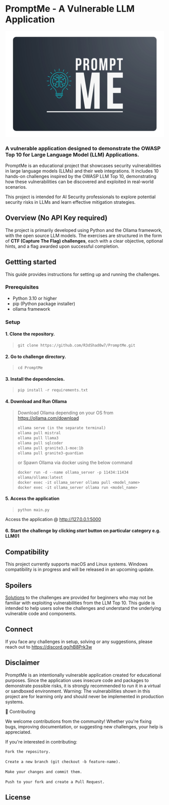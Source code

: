 # PromptMe - A Vulnerable LLM Application

<p>
<img src="https://github.com/R3dShad0w7/PromptMe/blob/main/static/logo.png?raw=true" width="600" alt="Thumbnail"/>
</p>

### A vulnerable application designed to demonstrate the OWASP Top 10 for Large Language Model (LLM) Applications.

PromptMe is an educational project that showcases security vulnerabilities in large language models (LLMs) and their web integrations. It includes 10 hands-on challenges inspired by the OWASP LLM Top 10, demonstrating how these vulnerabilities can be discovered and exploited in real-world scenarios.

This project is intended for AI Security professionals to explore potential security risks in LLMs and learn effective mitigation strategies.

## Overview (No API Key required)

The project is primarily developed using Python and the Ollama framework, with the open source LLM models. The exercises are structured in the form of **CTF (Capture The Flag) challenges**, each with a clear objective, optional hints, and a flag awarded upon successful completion.

## Gettting started

This guide provides instructions for setting up and running the challenges.

### Prerequisites

* Python 3.10 or higher
* pip (Python package installer)
* ollama framework 

### Setup

#### 1. Clone the repository.
> ```
> git clone https://github.com/R3dShad0w7/PromptMe.git
> ```

#### 2. Go to challenge directory.
> ```
> cd PromptMe
> ```

#### 3. Install the dependencies.
> ```
> pip install -r requirements.txt
> ```

#### 4. Download and Run Ollama

> Download Ollama depending on your OS from https://ollama.com/download
>```
> ollama serve (in the separate terminal)
> ollama pull mistral
> ollama pull llama3
> ollama pull sqlcoder
> ollama pull granite3.1-moe:1b
> ollama pull granite3-guardian
>```
>or Spawn Ollama via docker using the below command
> ```
> docker run -d --name ollama_server -p 11434:11434 ollama/ollama:latest
> docker exec -it ollama_server ollama pull <model_name>
> docker exec -it ollama_server ollama run <model_name>
> ```

#### 5. Access the application

> ```
> python main.py
> ```
Access the application @ http://127.0.0.1:5000

#### 6. Start the challenge by clicking *start* button on particular category e.g. LLM01

## Compatibility 

This project currently supports macOS and Linux systems. Windows compatibility is in progress and will be released in an upcoming update.

## Spoilers

[Solutions](https://github.com/R3dShad0w7/PromptMe/tree/main/solutions) to the challenges are provided for beginners who may not be familiar with exploiting vulnerabilities from the LLM Top 10. This guide is intended to help users solve the challenges and understand the underlying vulnerable code and components.

## Connect

If you face any challenges in setup, solving or any suggestions, please reach out to https://discord.gg/hB8Prk3w


## Disclaimer

PromptMe is an intentionally vulnerable application created for educational purposes. Since the application uses insecure code and packages to demonstrate possible risks, it is strongly recommended to run it in a virtual or sandboxed environment.
Warning: The vulnerabilities shown in this project are for learning only and should never be implemented in production systems.

🤝 Contributing

We welcome contributions from the community! Whether you're fixing bugs, improving documentation, or suggesting new challenges, your help is appreciated.

If you're interested in contributing:

    Fork the repository.

    Create a new branch (git checkout -b feature-name).

    Make your changes and commit them.

    Push to your fork and create a Pull Request.


## License



